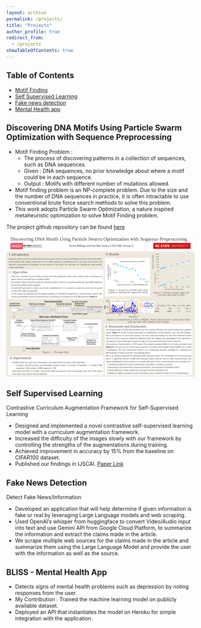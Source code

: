 ```yaml
---
layout: archive
permalink: /projects/
title: "Projects"
author_profile: true
redirect_from:
  - /projects
showTableOfContents: true
---
```

## Table of Contents
- [Motif Finding](#motif)
- [Self Supervised Learning](#ssl)
- [Fake news detection](#hackathon)
- [Mental Health app](#hackathon2)

<a id="motif"></a>
## Discovering DNA Motifs Using Particle Swarm Optimization with Sequence Preprocessing

* Motif Finding Problem :
  * The process of discovering patterns in a collection of sequences, such as DNA sequences.
  * Given : DNA sequences, no prior knowledge about where a motif could be in each sequence.
  * Output : Motifs with different number of mutations allowed.
* Motif finding problem is an NP-complete problem. Due to the size and the number of DNA sequences in practice, it is often intractable to use conventional brute force search methods to solve this problem.
* This work adopts Particle Swarm Optimization, a nature inspired metaheuristic optimization to solve Motif Finding problem.

The project github repository can be found [here](https://github.com/Karthik2924/CSC530_project)

![Poster of Our project](/images/pso.png)

<a id="ssl"></a>
## Self Supervised Learning
Contrastive Curriculum Augmentation Framework for Self-Supervised Learning 
- Designed and implemented a novel contrastive self-supervised learning model with a curriculum augmentation framework.
- Increased the difficulty of the images slowly with our framework by controlling the strengths of the augmentations during training.
- Achieved improvement in accuracy by 15% from the baseline on CIFAR100 dataset.
- Published our findings in IJSCAI. [Paper Link](https://www.iraj.in/journal/journal_file/journal_pdf/4-836-16634018505-9.pdf)

<a id="hackathon"></a>
## Fake News Detection

Detect Fake News/Information
- Developed an application that will help determine if given information is fake or real by leveraging Large Language models and web scraping.
- Used OpenAI’s whisper from huggingface to convert Video/Audio input into text and use Gemini API from Google Cloud Platform, to
summarize the information and extract the claims made in the article.
- We scrape multiple web sources for the claims made in the article and summarize them using the Large Language Model and provide the user
with the information as well as the source.

<a id="hackathon2"></a>
## BLISS - Mental Health App

- Detects signs of mental health problems such as depression by noting responses from the user.
- My Contribution : Trained the machine learning model on publicly available dataset.
- Deployed an API that instantiates the model on Heroku for simple integration with the application.

